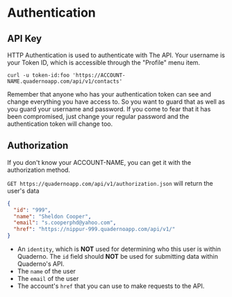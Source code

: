 # Authentication

## API Key

HTTP Authentication is used to authenticate with The API. Your username is your Token ID, which is accessible through the "Profile" menu item.

```shell
curl -u token-id:foo 'https://ACCOUNT-NAME.quadernoapp.com/api/v1/contacts'
```

Remember that anyone who has your authentication token can see and change everything you have access to. So you want to guard that as well as you guard your username and password. If you come to fear that it has been compromised, just change your regular password and the authentication token will change too.

## Authorization

If you don't know your ACCOUNT-NAME, you can get it with the authorization method.  

`GET https://quadernoapp.com/api/v1/authorization.json` will return the user's data

```json
{
  "id": "999",
  "name": "Sheldon Cooper",
  "email": "s.cooperphd@yahoo.com",
  "href": "https://nippur-999.quadernoapp.com/api/v1/"
}
```
* An `identity`, which is **NOT** used for determining who this user is within Quaderno. The `id` field should **NOT** be used for submitting data within Quaderno's API.
* The `name` of the user
* The `email` of the user
* The account's `href` that you can use to make requests to the API.
